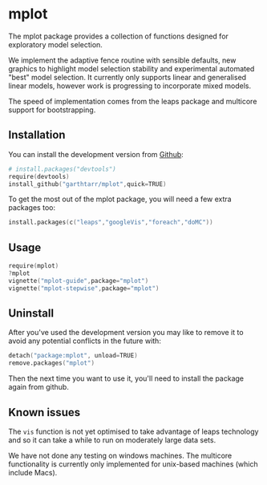 # mplot

The mplot package provides a collection of functions designed for exploratory model selection.

We implement the adaptive fence routine with sensible defaults, new graphics to highlight model selection stability and experimental automated "best" model selection.  It currently only supports linear and generalised linear models, however work is progressing to incorporate mixed models.

The speed of implementation comes from the leaps package and multicore support for bootstrapping.

## Installation

You can install the development version from [Github](https://github.com/garthtarr/mplot):

```s
# install.packages("devtools")
require(devtools)
install_github("garthtarr/mplot",quick=TRUE)
```

To get the most out of the mplot package, you will need a few extra packages too:

```s
install.packages(c("leaps","googleVis","foreach","doMC"))
```

## Usage

```s
require(mplot)
?mplot
vignette("mplot-guide",package="mplot")
vignette("mplot-stepwise",package="mplot")
```

## Uninstall

After you've used the development version you may like to remove it to avoid any potential conflicts in the future with:

```s
detach("package:mplot", unload=TRUE)
remove.packages("mplot")
```

Then the next time you want to use it, you'll need to install the package again from github.

## Known issues

The `vis` function is not yet optimised to take advantage of leaps
technology and so it can take a while to run on moderately large data sets.

We have not done any testing on windows machines.  The multicore functionality is currently only implemented for unix-based machines (which include Macs).